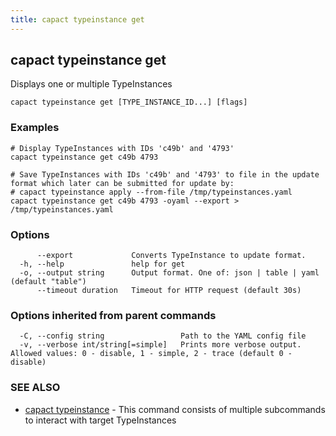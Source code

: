 ```yaml
---
title: capact typeinstance get
---
```


## capact typeinstance get

Displays one or multiple TypeInstances

```
capact typeinstance get [TYPE_INSTANCE_ID...] [flags]
```

### Examples

```
# Display TypeInstances with IDs 'c49b' and '4793'
capact typeinstance get c49b 4793

# Save TypeInstances with IDs 'c49b' and '4793' to file in the update format which later can be submitted for update by:
# capact typeinstance apply --from-file /tmp/typeinstances.yaml
capact typeinstance get c49b 4793 -oyaml --export > /tmp/typeinstances.yaml

```

### Options

```
      --export             Converts TypeInstance to update format.
  -h, --help               help for get
  -o, --output string      Output format. One of: json | table | yaml (default "table")
      --timeout duration   Timeout for HTTP request (default 30s)
```

### Options inherited from parent commands

```
  -C, --config string                 Path to the YAML config file
  -v, --verbose int/string[=simple]   Prints more verbose output. Allowed values: 0 - disable, 1 - simple, 2 - trace (default 0 - disable)
```

### SEE ALSO

* [capact typeinstance](capact_typeinstance.md)	 - This command consists of multiple subcommands to interact with target TypeInstances

